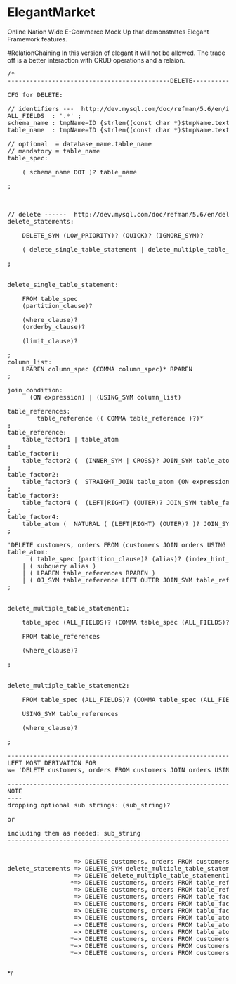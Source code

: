 # ElegantMarket
Online Nation Wide E-Commerce Mock Up that demonstrates Elegant Framework features.


#RelationChaining
In this version of elegant it will not be allowed.
The trade off is a better interaction with CRUD operations and a relaion.



<pre>
/*
--------------------------------------------DELETE-------------------------------------------------

CFG for DELETE:

// identifiers ---  http://dev.mysql.com/doc/refman/5.6/en/identifiers.html --------------
ALL_FIELDS	: '.*' ;
schema_name : tmpName=ID {strlen((const char *)$tmpName.text->chars) <= 64}? {printf("schema name = \%s \n",(char*)($tmpName.text->chars));};
table_name  : tmpName=ID {strlen((const char *)$tmpName.text->chars) <= 64}? {printf("table name = \%s \n",(char*)($tmpName.text->chars));};

// optional  = database_name.table_name
// mandatory = table_name
table_spec:
	
	( schema_name DOT )? table_name

;



// delete ------  http://dev.mysql.com/doc/refman/5.6/en/delete.html  ------------------------
delete_statements:
	
	DELETE_SYM (LOW_PRIORITY)? (QUICK)? (IGNORE_SYM)?
	
	( delete_single_table_statement | delete_multiple_table_statement1 | delete_multiple_table_statement2 )

;


delete_single_table_statement:
	
	FROM table_spec
	(partition_clause)?

	(where_clause)?
	(orderby_clause)?

	(limit_clause)?

;
column_list:
	LPAREN column_spec (COMMA column_spec)* RPAREN
;

join_condition:
      (ON expression) | (USING_SYM column_list)
      
table_references:
        table_reference (( COMMA table_reference )?)*
;
table_reference:
	table_factor1 | table_atom
;
table_factor1:
	table_factor2 (  (INNER_SYM | CROSS)? JOIN_SYM table_atom (join_condition)?  )?
;
table_factor2:
	table_factor3 (  STRAIGHT_JOIN table_atom (ON expression)?  )?
;
table_factor3:
	table_factor4 (  (LEFT|RIGHT) (OUTER)? JOIN_SYM table_factor4 join_condition  )?
;
table_factor4:
	table_atom (  NATURAL ( (LEFT|RIGHT) (OUTER)? )? JOIN_SYM table_atom )?
;

'DELETE customers, orders FROM (customers JOIN orders USING (CustomerID) ) WHERE customers.CustomerID = 90':
table_atom:
	  ( table_spec (partition_clause)? (alias)? (index_hint_list)? )
	| ( subquery alias )
	| ( LPAREN table_references RPAREN )
	| ( OJ_SYM table_reference LEFT OUTER JOIN_SYM table_reference ON expression )
;


delete_multiple_table_statement1:

	table_spec (ALL_FIELDS)? (COMMA table_spec (ALL_FIELDS)?)*

	FROM table_references

	(where_clause)?

;


delete_multiple_table_statement2:

	FROM table_spec (ALL_FIELDS)? (COMMA table_spec (ALL_FIELDS)?)*
	
	USING_SYM table_references

	(where_clause)?

; 

----------------------------------------------------------------------------
LEFT MOST DERIVATION FOR 
w= 'DELETE customers, orders FROM customers JOIN orders USING (CustomerID)  WHERE customers.CustomerID = 90':

----------------------------------------------------------------------------
NOTE
----
dropping optional sub strings: (sub_string)? 

or 

including them as needed: sub_string
----------------------------------------------------------------------------


                  => DELETE customers, orders FROM customers JOIN orders USING (CustomerID)  WHERE customers.CustomerID = 90
delete_statements => DELETE_SYM delete_multiple_table_statement1 
                  => DELETE delete_multiple_table_statement1
                 *=> DELETE customers, orders FROM table_references where_clause
                  => DELETE customers, orders FROM table_reference where_clause
                  => DELETE customers, orders FROM table_factor1 where_clause
                  => DELETE customers, orders FROM table_factor2 (  (INNER_SYM | CROSS)? JOIN_SYM table_atom (join_condition)?  )? where_clause
                  => DELETE customers, orders FROM table_factor4 (  (INNER_SYM | CROSS)? JOIN_SYM table_atom (join_condition)?  )? where_clause
                  => DELETE customers, orders FROM table_atom (  NATURAL ( (LEFT|RIGHT) (OUTER)? )? JOIN_SYM table_atom )? (  (INNER_SYM | CROSS)? JOIN_SYM table_atom (join_condition)?  )? where_clause
                  => DELETE customers, orders FROM table_atom JOIN_SYM table_atom join_condition where_clause
                  => DELETE customers, orders FROM table_atom JOIN_SYM table_atom join_condition where_clause
                 *=> DELETE customers, orders FROM customers JOIN orders join_condition where_clause
                 *=> DELETE customers, orders FROM customers JOIN orders USING column_list where_clause
                 *=> DELETE customers, orders FROM customers JOIN orders USING (CustomerID) WHERE customers.CustomerID = 90

</pre>





*/